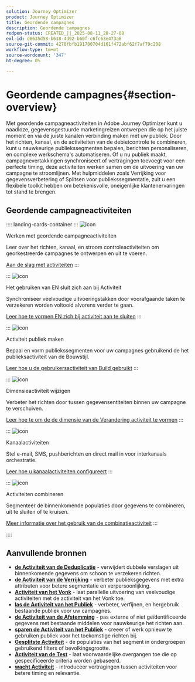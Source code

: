 ```yaml
---
solution: Journey Optimizer
product: Journey Optimizer
title: Geordende campagnes
description: Geordende campagnes
redpen-status: CREATED_||_2025-08-11_20-27-08
exl-id: d6635d58-b618-4d92-b60f-c6fc63e473a6
source-git-commit: 4270fbfb191700704d161f472abf62f7af79c208
workflow-type: tm+mt
source-wordcount: '347'
ht-degree: 0%

---
```


# Geordende campagnes{#section-overview}

Met geordende campagneactiviteiten in Adobe Journey Optimizer kunt u naadloze, gegevensgestuurde marketingreizen ontwerpen die op het juiste moment en via de juiste kanalen verbinding maken met uw publiek. Door het richten, kanaal, en de activiteiten van de debietcontrole te combineren, kunt u nauwkeurige publiekssegmenten bepalen, berichten personaliseren, en complexe werkschema&#39;s automatiseren. Of u nu publiek maakt, campagnevertakkingen synchroniseert of vertragingen toevoegt voor een perfecte timing, deze activiteiten werken samen om de uitvoering van uw campagne te stroomlijnen. Met hulpmiddelen zoals Verrijking voor gegevensverbetering of Splitsen voor publiekssegmentatie, zult u een flexibele toolkit hebben om betekenisvolle, oneigenlijke klantenervaringen tot stand te brengen.

## Geordende campagneactiviteiten

:::: landing-cards-container
:::
![icon]( https://cdn.experienceleague.adobe.com/icons/book.svg)

Werken met geordende campagneactiviteiten

Leer over het richten, kanaal, en stroom controleactiviteiten om georkestreerde campagnes te ontwerpen en uit te voeren.

[Aan de slag met activiteiten](../using/orchestrated/activities/about-activities.md)
:::

:::
![icon]( https://cdn.experienceleague.adobe.com/icons/code-branch.svg)

Het gebruiken van EN sluit zich aan bij Activiteit

Synchroniseer veelvoudige uitvoeringstakken door voorafgaande taken te verzekeren worden voltooid alvorens verder te gaan.

[Leer hoe te vormen EN zich bij activiteit aan te sluiten](../using/orchestrated/activities/and-join.md)
:::

:::
![icon]( https://cdn.experienceleague.adobe.com/icons/bullseye.svg)

Activiteit publiek maken

Bepaal en vorm publiekssegmenten voor uw campagnes gebruikend de het publieksactiviteit van de Bouwstijl.

[Leer hoe u de gebruikersactiviteit van Build gebruikt](../using/orchestrated/activities/build-audience.md)
:::

:::
![icon]( https://cdn.experienceleague.adobe.com/icons/gear.svg)

Dimensieactiviteit wijzigen

Verbeter het richten door tussen gegevensentiteiten binnen uw campagne te verschuiven.

[Leer hoe te om de de dimensie van de Verandering activiteit te vormen](../using/orchestrated/activities/change-dimension.md)
:::

:::
![icon]( https://cdn.experienceleague.adobe.com/icons/list-check.svg)

Kanaalactiviteiten

Stel e-mail, SMS, pushberichten en direct mail in voor interkanaals orchestratie.

[Leer hoe u kanaalactiviteiten configureert](../using/orchestrated/activities/channels.md)
:::

:::
![icon]( https://cdn.experienceleague.adobe.com/icons/puzzle-piece.svg)

Activiteiten combineren

Segmenteer de binnenkomende populaties door gegevens te combineren, uit te sluiten of te kruisen.

[Meer informatie over het gebruik van de combinatieactiviteit](../using/orchestrated/activities/combine.md)
:::

::::


## Aanvullende bronnen

- **[de Activiteit van de Deduplicatie](../using/orchestrated/activities/deduplication.md)** - verwijdert dubbele verslagen uit binnenkomende gegevens om schoon te verzekeren richten.
- **[de Activiteit van de Verrijking](../using/orchestrated/activities/enrichment.md)** - verbeter publieksgegevens met extra attributen voor betere segmentatie en verpersoonlijking.
- **[Activiteit van het Vonk](../using/orchestrated/activities/fork.md)** - laat parallelle uitvoering van veelvoudige activiteiten met de activiteit van het Vonk toe.
- **[las de Activiteit van het Publiek](../using/orchestrated/activities/read-audience.md)** - verbeter, verfijnen, en hergebruik bestaande publiek voor uw campagnes.
- **[de Activiteit van de Afstemming](../using/orchestrated/activities/reconciliation.md)** - pas externe of niet geïdentificeerde gegevens met bestaande middelen voor nauwkeurige het richten aan.
- **[sparen de Activiteit van het Publiek](../using/orchestrated/activities/save-audience.md)** - creeer of werk opnieuw te gebruiken publiek voor het toekomstige richten bij.
- **[Gesplitste Activiteit](../using/orchestrated/activities/split.md)** - de populaties van het segment in ondergroepen gebruikend filters of bevolkingsgrootte.
- **[Activiteit van de Test](../using/orchestrated/activities/test.md)** - laat voorwaardelijke overgangen toe die op gespecificeerde criteria worden gebaseerd.
- **[wacht Activiteit](../using/orchestrated/activities/wait.md)** - introduceer vertragingen tussen activiteiten voor betere timing en relevantie.
